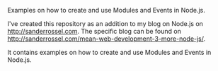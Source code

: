 Examples on how to create and use Modules and Events in Node.js.

I've created this repository as an addition to my blog on Node.js on http://sanderrossel.com. The specific blog can be found on http://sanderrossel.com/mean-web-development-3-more-node-js/.

It contains examples on how to create and use Modules and Events in Node.js.
